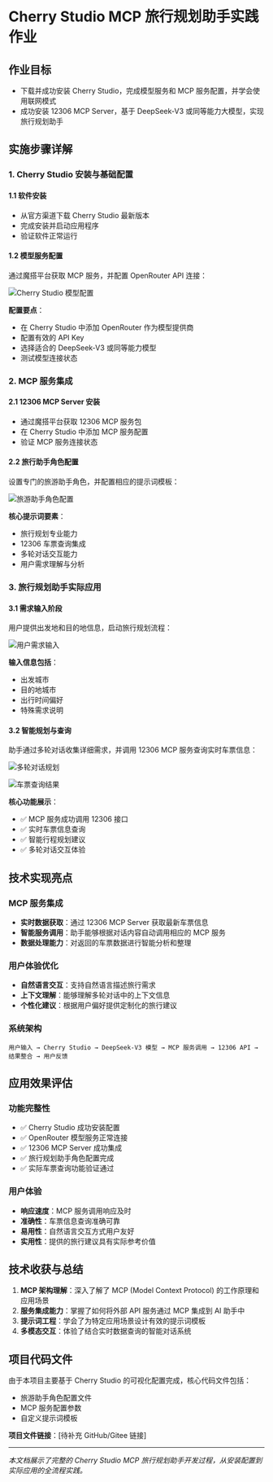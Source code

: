# Cherry Studio MCP 旅行规划助手实践作业

## 作业目标

- 下载并成功安装 Cherry Studio，完成模型服务和 MCP 服务配置，并学会使用联网模式
- 成功安装 12306 MCP Server，基于 DeepSeek-V3 或同等能力大模型，实现旅行规划助手

## 实施步骤详解

### 1. Cherry Studio 安装与基础配置

#### 1.1 软件安装
- 从官方渠道下载 Cherry Studio 最新版本
- 完成安装并启动应用程序
- 验证软件正常运行

#### 1.2 模型服务配置
通过魔搭平台获取 MCP 服务，并配置 OpenRouter API 连接：

![Cherry Studio 模型配置](image.png)

**配置要点**：
- 在 Cherry Studio 中添加 OpenRouter 作为模型提供商
- 配置有效的 API Key
- 选择适合的 DeepSeek-V3 或同等能力模型
- 测试模型连接状态

### 2. MCP 服务集成

#### 2.1 12306 MCP Server 安装
- 通过魔搭平台获取 12306 MCP 服务包
- 在 Cherry Studio 中添加 MCP 服务配置
- 验证 MCP 服务连接状态

#### 2.2 旅行助手角色配置
设置专门的旅游助手角色，并配置相应的提示词模板：

![旅游助手角色配置](image-1.png)

**核心提示词要素**：
- 旅行规划专业能力
- 12306 车票查询集成
- 多轮对话交互能力
- 用户需求理解与分析

### 3. 旅行规划助手实际应用

#### 3.1 需求输入阶段
用户提供出发地和目的地信息，启动旅行规划流程：

![用户需求输入](image-2.png)

**输入信息包括**：
- 出发城市
- 目的地城市  
- 出行时间偏好
- 特殊需求说明

#### 3.2 智能规划与查询
助手通过多轮对话收集详细需求，并调用 12306 MCP 服务查询实时车票信息：

![多轮对话规划](image-3.png)

![车票查询结果](image-4.png)

**核心功能展示**：
- ✅ MCP 服务成功调用 12306 接口
- ✅ 实时车票信息查询
- ✅ 智能行程规划建议
- ✅ 多轮对话交互体验

## 技术实现亮点

### MCP 服务集成
- **实时数据获取**：通过 12306 MCP Server 获取最新车票信息
- **智能服务调用**：助手能够根据对话内容自动调用相应的 MCP 服务
- **数据处理能力**：对返回的车票数据进行智能分析和整理

### 用户体验优化
- **自然语言交互**：支持自然语言描述旅行需求
- **上下文理解**：能够理解多轮对话中的上下文信息
- **个性化建议**：根据用户偏好提供定制化的旅行建议

### 系统架构
```
用户输入 → Cherry Studio → DeepSeek-V3 模型 → MCP 服务调用 → 12306 API → 结果整合 → 用户反馈
```

## 应用效果评估

### 功能完整性
- ✅ Cherry Studio 成功安装配置
- ✅ OpenRouter 模型服务正常连接
- ✅ 12306 MCP Server 成功集成
- ✅ 旅行规划助手角色配置完成
- ✅ 实际车票查询功能验证通过

### 用户体验
- **响应速度**：MCP 服务调用响应及时
- **准确性**：车票信息查询准确可靠
- **易用性**：自然语言交互方式用户友好
- **实用性**：提供的旅行建议具有实际参考价值

## 技术收获与总结

1. **MCP 架构理解**：深入了解了 MCP (Model Context Protocol) 的工作原理和应用场景
2. **服务集成能力**：掌握了如何将外部 API 服务通过 MCP 集成到 AI 助手中
3. **提示词工程**：学会了为特定应用场景设计有效的提示词模板
4. **多模态交互**：体验了结合实时数据查询的智能对话系统

## 项目代码文件

由于本项目主要基于 Cherry Studio 的可视化配置完成，核心代码文件包括：
- 旅游助手角色配置文件
- MCP 服务配置参数
- 自定义提示词模板

**项目文件链接**：[待补充 GitHub/Gitee 链接]

---

*本文档展示了完整的 Cherry Studio MCP 旅行规划助手开发过程，从安装配置到实际应用的全流程实践。*